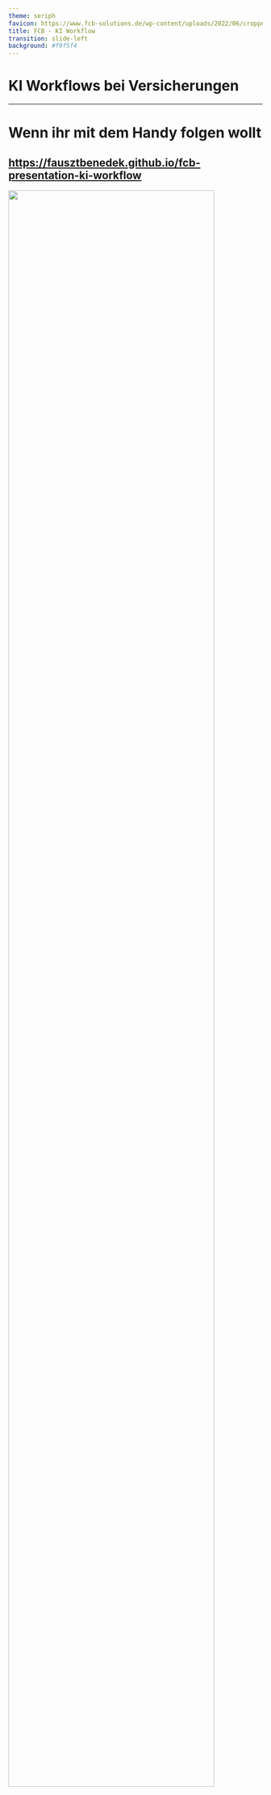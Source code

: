 ```yaml
---
theme: seriph
favicon: https://www.fcb-solutions.de/wp-content/uploads/2022/06/cropped-Logo_Blau-192x192.png
title: FCB - KI Workflow
transition: slide-left
background: #f9f5f4
---
```


# KI Workflows bei Versicherungen
<script setup>
import { useNav } from '@slidev/client'
import { onMounted } from 'vue'

const nav = useNav()

let previous = {}

onMounted(() => {
  window.addEventListener('keydown', (e) => {
    function onKeyToSlied(key, slide) {
        console.log("noKey")
        if (e.key === key) {
          console.log("pressed" + key )
          let current = nav.currentSlideNo.value
          if (slide == current) {
            nav.go(previous[key])
            previous[key] = undefined
          } else {
            previous[key] = current
            nav.go(slide)
          }
        }
    }
    onKeyToSlied('w', 4)
    onKeyToSlied('e', 9)
  })
})
</script>


---

<div style="height: 100%;">

# Wenn ihr mit dem Handy folgen wollt

## https://fausztbenedek.github.io/fcb-presentation-ki-workflow
<img src="./public/qrcode.svg" style="height: 90%; margin: auto;"/>
</div>


---

# Wichtige Terminologie

- Prompt
- Context
- LLM (Large Language Model)
- Embeddings?
- AI Agents?
- Open Source und Open Source LLMs

---

# Architektur


```mermaid

graph LR

    __START__(Start)
    __START__ --> pre_process
    pre_process("Entscheidung um welche GeVo die Kundenanfrage sich handelt")
    pre_process -->|Alle andere GVOs| uncovered
    pre_process --> termination
    pre_process --> address_change
    pre_process --> other
    subgraph Core
        termination("Kündigung")
        termination --> answer

        address_change("Addressveränderung")
        address_change --> answer

        other("...")
        other --> answer

    end
    answer{{"Antwort an Kunde"}}
    answer --> __END__
    __END__(Ende)
    uncovered("Nicht bearbeitbar") --> __END__;

```



---

<style>
.container {
    height: 100%;
    display: grid;
    grid-template-columns: 1fr 1fr;
}
</style>

<div class="container">
<div>

# Pre process

- Um GeVo bearbeiten zu können brauchen wir folgende Informationen:
    - Was ist der Stand im Bestandsystem
    - Möglichst weitere Dokumente
- Und so kommen wir auf folgende Pre process Flow


```text
Sehr geehrte Damen und Herren,

hiermit kündige ich meine Lebensversicherung 
mit der Vertragsnummer LV-123456 zum 31.12.2025.

Mit freundlichen Grüßen

Max Mustermann
```


</div>

<div style="justify-self: center; display: flex; align-items: center;">

```mermaid
graph TD
  customer_data_extract[["Versicherungsnummer aus dem Text der Kundenanfrage auslesen"]]
  fetch_customer_details{{"Abruf von Kundeninformationen durch API"}}
  router[["Router"]]
  customer_data_extract --> fetch_customer_details
  fetch_customer_details --> router

```
</div>
</div>


---

# Router

- Entscheidet zwischen GeVos mithilfe einer LLM
- Promt sieht so aus (Natürlich komplizierter):

```markdown
Welchem GeVo gehört folgende Kundenanfrage?

{Kundenanfrage einfach in dem Prompt kopiert}

Möglichkeiten:
- Addressveränderung
- Kündigung
- Ich kann es noch nicht
```

---

# Kündigung
```mermaid
graph LR
fetch_customer_documents{{"Kundenspezifischen Dokumente abrufen"}}
termination_handled_by_llm[["Kündigung durch LLM behandlen lassen (Entscheidung treffen + Antwort formulieren)"]]
fetch_customer_documents --> termination_handled_by_llm
termination_handled_by_llm --> termination_execute
termination_handled_by_llm --> termination_escalate_to_human
termination_handled_by_llm --> termination_deny
termination_handled_by_llm --> ask_for_more_information
subgraph "Eigentliche Behandlung"
    termination_execute{{"Ausführung der Kündigung"}}
    termination_escalate_to_human{{"Weiterleitung einem menschlichen Sachbearbeiter"}}
    termination_deny("Ablehnung der Kündigung")
    ask_for_more_information("Weite Informationen von der Kunde nötig")
end 
answer{{Antwort an Kunde}}
termination_execute --> answer
termination_deny --> answer
termination_escalate_to_human --> |#quot;Ich habe es an einem menschlichen Mitarbeiter eskaliert #quot;|answer
ask_for_more_information --> answer

```

---

# Addressveränderung

- Es wird gerade daran gearbeitet

---

# Architektur

<style>
/* Hack to make the big mermaid diagram scrollable */
.slidev-layout {
    overflow: scroll;
}
</style>

<div>

```mermaid

graph TD
    %% Explanations:
    llm[[In diesem Box wird ein LLM angesprochen]]
    api_call{{In diesem Box wird eine API angesprochen}}

    __START__(Start)
    __START__ --> Pre-process
    subgraph Pre-process
        customer_data_extract[["Auslesen von Versicherungsnummer aus dem Text"]]
        fetch_customer_details{{"Abruf von Kundeninformationen durch API"}}
        router[["Router"]]
        customer_data_extract --> fetch_customer_details
        fetch_customer_details --> router
    end
    router -->|Alle andere GVOs| uncovered
    router --> fetch_customer_documents
    router --> address_data_extract
    subgraph Core
        subgraph Kündigung
            fetch_customer_documents{{"Kundenspezifischen Dokumente abrufen"}}
            termination_handled_by_llm[["Kündigung durch LLM behandlen lassen (Entscheidung treffen + Antwort formulieren)"]]
            fetch_customer_documents --> termination_handled_by_llm
            termination_handled_by_llm --> termination_actual_handling
            termination_actual_handling{{"Wahre Behandlung der Kündigung bei Bedarf"}}
        end

        subgraph Adressänderung
            address_data_extract[["Auslesen von Adressdaten"]]
            address_change_execute{{"Ausführung der Adressänderung"}}
            address_data_extract --> address_change_execute
        end
        termination_actual_handling --> answer
        address_change_execute --> answer
        answer{{Antwort an Kunde}}

    end
    answer{{"Antwort an Kunde"}}
    todo_node("TODO: Wir haben noch nicht spezifiziert, was passieren soll?")
    fetch_customer_details --> |"Kunde im System nicht gefunden"|todo_node
    customer_data_extract --> |"Versicherungsnummer ist nicht in der Email"|todo_node
    answer --> __END__
    todo_node --> __END__
    __END__(Ende)
    uncovered("Nicht bearbeitbar") --> __END__;

```

</div>

---
layout: center
---

# Pheww

---

<style>
.evaluations-container {
    display: flex;
    flex-flow: column;
    justify-content: space-between;
    height: 100%;
}
</style>

<div class="evaluations-container">
<div>

# Evaluierungen


- = Testen wie das KI leistet

<div v-click="1">

- Bislang haben wir nur für die Kündigung Evaluierungen
</div>
</div>

<div v-click="1">

```mermaid
graph LR

termination_handled_by_llm[["Kündigung durch LLM behandlen lassen (Entscheidung treffen + Antwort formulieren)"]]
termination_handled_by_llm --> Evaluierungen
subgraph Evaluierungen
direction LR
    right_decision[["Wurde die Richtige Entscheidung getroffen?"]]
    answer_conciseness[["Ist die Antwort stilistisch korrekt?"]]
    other("...")
end
termination_handling{{"Eigentliche behandlung der Kündigung"}}
Evaluierungen --> termination_handling
```

</div>
</div>

---
layout: two-cols-header
---

# Evaluierungen

(Es gibt menschliche und LLM basierte Evaluierungen)

::left::

## Platz

- Können / Sollen irgendwo im System sein
    - Nach dem Router, um zu evaluieren, ob der Router die Richtige Entscheidung getroffen hat
    - Nach dem die Antwort an der Kunde versendet wurde (= Monitoring)

::right::

## Nützlichkeit

- Hilfe bei Fehlersuche
- Monitoring beim Update

## Nachteile

- Kostet Geld

(Man muss nicht 100% des Verkehrs durch die Evaluierung Pipeline durchführen lassen)


---

<style>
/* Hack to make the big mermaid diagram scrollable */
.slidev-layout {
    overflow: scroll;
}
</style>

# Beispielzeit

<table>

<tr v-click>
<td>
1. Auslesen von Versicherungsnummer aus dem Text
</td>

<td>

```text
Sehr geehrte Damen und Herren,

hiermit kündige ich meine Lebensversicherung 
mit der Vertragsnummer LV-123456 zum 31.12.2025.

Mit freundlichen Grüßen

Max Mustermann
```
</td>
</tr>
<tr v-click>


<td>

2. Abruf von Kundeninformationen durch API
</td>

<td>

```json
{
    "insurance_number": "LV-123456",
    "customer_inquiry": "Sehr geehrte ...",
    "customer_information:": {
        ...
    }
}
```
</td>

</tr>

<tr v-click>

<td>

3. Router
</td>
<td>

`Kündigung`
</td>
</tr>

<tr v-click>
<td>
4. Dokumentabrufe
</td>
</tr>

<tr v-click>
<td>
    5. Kündigung durch LLM behandlen lassen
</td>
<td>

```
Aktion: Kündigung Durchführen
```
```text
Sehr geehrter Herr Mustermann,

vielen Dank für Ihre Nachricht. Wir bestätigen hiermit die Kündigung Ihrer 
Lebensversicherung mit der Vertragsnummer LV-123456 zum 31.12.2025.

Mit freundlichen Grüßen
Ihr KI Assistent

```
</td>
</tr>


<tr v-click>
<td>
6. Evaluierungen
</td>
<td>

- Richtige Entscheidung: ✅
- Stilistisch: 🚫
</td>
</tr>

</table>

---

<style>
.slidev-layout {
    display: flex;
    flex-flow: column;
}
.function-container {
    display: flex;
    justify-content: space-between;
    align-items: center;
    flex: 1;
}
.function-container .function-declaration {
    
    display: flex;
    justify-content: center;
    align-items: center;

}
.function-f {
    font-size: 150px;
}
.function-container .function-result {
    min-width: 150px;
}
.slidev-vclick-hidden.answers, .slidev-vclick-target.answers {
    display: none;
}
.answers.slidev-vclick-current {
    display: flex;
    flex-flow: column;
}
</style>


# LLM - Large Language Model


<div class="function-container">
<div class="function-declaration">
    <span class="function-f">f(</span>
        <span>
            <span>
            Can you explain the history of transistors and how they're relevant to computers? What is a transistor, and how exactly is it used to perform computations?
            </span>
            <br>
            <span v-click="2">Sure</span>
            <span v-click="3">,</span>
            <span v-click="4"> there</span>
            <span v-click="5"> are</span>
        </span>
    <span class="function-f"> )</span>
</div>
<span class="function-f">=</span>
<div class="function-result">
    <div v-click="1" class="answers">
        <table>
            <tr><td>39%</td><td>Sure</td></tr>
            <tr><td>36%</td><td>There</td></tr>
            <tr><td>9%</td><td>Of</td></tr>
            <tr><td>4%</td><td>Santiago</td></tr>
            <tr><td>3%</td><td>Absolutely</td></tr>
            <tr><td>1%</td><td>Certainly</td></tr>
            <tr><td>...</td></tr>
        </table>
    </div>
    <div v-click="2" class="answers">
        <table>
            <tr><td>53%</td><td>,</td></tr>
            <tr><td>38%</td><td>!</td></tr>
            <tr><td>7%</td><td>thing</td></tr>
            <tr><td>0%</td><td>.</td></tr>
            <tr><td>0%</td><td>-</td></tr>
            <tr><td>0%</td><td>!</td></tr>
            <tr><td>...</td></tr>
        </table>
    </div>
    <div v-click="3" class="answers">
        <table>
            <tr><td>52%</td><td>there</td></tr>
            <tr><td>33%</td><td>here</td></tr>
            <tr><td>7%</td><td>Santiago</td></tr>
            <tr><td>1%</td><td>visiting</td></tr>
            <tr><td>0%</td><td>one</td></tr>
            <tr><td>0%</td><td>let</td></tr>
            <tr><td>...</td></tr>
        </table>
    </div>
    <div v-click="4" class="answers">
        <table>
            <tr><td>98%</td><td>are</td></tr>
            <tr><td>1%</td><td>'s</td></tr>
            <tr><td>0%</td><td>is</td></tr>
            <tr><td>0%</td><td>`s</td></tr>
            <tr><td>0%</td><td>a</td></tr>
            <tr><td>0%</td><td>plenty</td></tr>
            <tr><td>...</td></tr>
        </table>
    </div>
</div>
</div>


